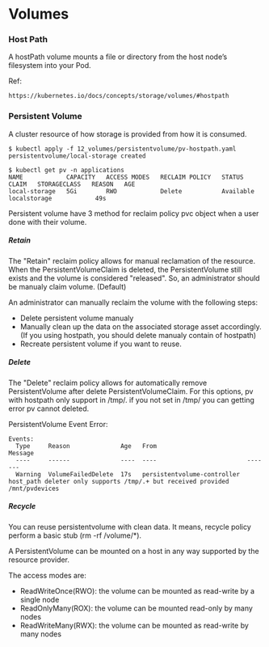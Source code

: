 # Volumes #

### Host Path ###
A hostPath volume mounts a file or directory from the host node’s filesystem into your Pod.

Ref:
~~~~
https://kubernetes.io/docs/concepts/storage/volumes/#hostpath
~~~~

### Persistent Volume ###
A cluster resource of how storage is provided from how it is consumed.

~~~~
$ kubectl apply -f 12_volumes/persistentvolume/pv-hostpath.yaml
persistentvolume/local-storage created
~~~~

~~~~
$ kubectl get pv -n applications
NAME            CAPACITY   ACCESS MODES   RECLAIM POLICY   STATUS      CLAIM   STORAGECLASS   REASON   AGE
local-storage   5Gi        RWO            Delete           Available           localstorage            49s
~~~~

Persistent volume have 3 method for reclaim policy pvc object when a user done with their volume.

##### Retain
The "Retain" reclaim policy allows for manual reclamation of the resource. When the PersistentVolumeClaim is deleted, the PersistentVolume still exists and the volume is considered "released". So, an administrator should be manualy claim volume. (Default)

An administrator can manually reclaim the volume with the following steps:
- Delete persistent volume manualy
- Manually clean up the data on the associated storage asset accordingly. (If you using hostpath, you should delete manualy contain of hostpath)
- Recreate persistent volume if you want to reuse.

##### Delete
The "Delete" reclaim policy allows for automatically remove PersistentVolume after delete PersistentVolumeClaim.
For this options, pv with hostpath only support in /tmp/. if you not set in /tmp/ you can getting error pv cannot deleted.

PersistentVolume Event Error:
~~~~
Events:
  Type     Reason              Age   From                         Message
  ----     ------              ----  ----                         -------
  Warning  VolumeFailedDelete  17s   persistentvolume-controller  host_path deleter only supports /tmp/.+ but received provided /mnt/pvdevices
~~~~

##### Recycle
You can reuse persistentvolume with clean data. It means, recycle policy perform a basic stub (rm -rf /volume/*). 

A PersistentVolume can be mounted on a host in any way supported by the resource provider.

The access modes are:
- ReadWriteOnce(RWO): the volume can be mounted as read-write by a single node
- ReadOnlyMany(ROX): the volume can be mounted read-only by many nodes
- ReadWriteMany(RWX): the volume can be mounted as read-write by many nodes